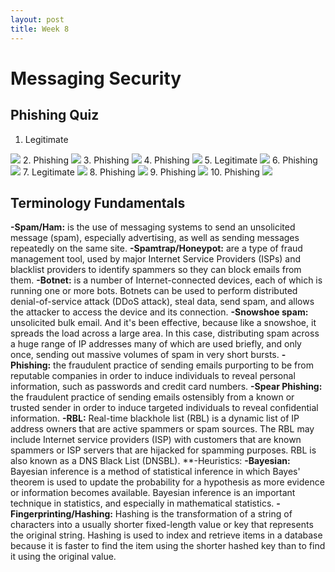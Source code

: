 ```yaml
---
layout: post
title: Week 8
---
```

# Messaging Security
## Phishing Quiz
1. Legitimate
<img src= "https://raw.githubusercontent.com/viscovin/viscovin.github.io/master/images/phishQ1.JPG">
2. Phishing 
<img src= "https://raw.githubusercontent.com/viscovin/viscovin.github.io/master/images/phishQ2.JPG">
3. Phishing
<img src= "https://raw.githubusercontent.com/viscovin/viscovin.github.io/master/images/phishQ3.JPG">
4. Phishing
<img src= "https://raw.githubusercontent.com/viscovin/viscovin.github.io/master/images/phishQ4.JPG">
5. Legitimate
<img src= "https://raw.githubusercontent.com/viscovin/viscovin.github.io/master/images/phishQ5.JPG">
6. Phishing
<img src= "https://raw.githubusercontent.com/viscovin/viscovin.github.io/master/images/phishQ6.JPG">
7. Legitimate
<img src= "https://raw.githubusercontent.com/viscovin/viscovin.github.io/master/images/phishQ7.JPG">
8. Phishing
<img src= "https://raw.githubusercontent.com/viscovin/viscovin.github.io/master/images/phishQ8.JPG">
9. Phishing
<img src= "https://raw.githubusercontent.com/viscovin/viscovin.github.io/master/images/phishQ9.JPG">
10. Phishing
<img src= "https://raw.githubusercontent.com/viscovin/viscovin.github.io/master/images/phishQ10.JPG">

## Terminology Fundamentals
**-Spam/Ham:** is the use of messaging systems to send an unsolicited message (spam), especially advertising, as well as sending messages repeatedly on the same site.
**-Spamtrap/Honeypot:** are a type of fraud management tool, used by major Internet Service Providers (ISPs) and blacklist providers to identify spammers so they can block emails from them. 
**-Botnet:** is a number of Internet-connected devices, each of which is running one or more bots. Botnets can be used to perform distributed denial-of-service attack (DDoS attack), steal data, send spam, and allows the attacker to access the device and its connection. 
**-Snowshoe spam:** unsolicited bulk email. And it's been effective, because like a snowshoe, it spreads the load across a large area. In this case, distributing spam across a huge range of IP addresses many of which are used briefly, and only once, sending out massive volumes of spam in very short bursts.
**-Phishing:** the fraudulent practice of sending emails purporting to be from reputable companies in order to induce individuals to reveal personal information, such as passwords and credit card numbers. 
**-Spear Phishing:** the fraudulent practice of sending emails ostensibly from a known or trusted sender in order to induce targeted individuals to reveal confidential information. 
**-RBL:** Real-time blackhole list (RBL) is a dynamic list of IP address owners that are active spammers or spam sources. The RBL may include Internet service providers (ISP) with customers that are known spammers or ISP servers that are hijacked for spamming purposes. RBL is also known as a DNS Black List (DNSBL).
**-Heuristics:
**-Bayesian:** Bayesian inference is a method of statistical inference in which Bayes' theorem is used to update the probability for a hypothesis as more evidence or information becomes available. Bayesian inference is an important technique in statistics, and especially in mathematical statistics.
**-Fingerprinting/Hashing:** Hashing is the transformation of a string of characters into a usually shorter fixed-length value or key that represents the original string. Hashing is used to index and retrieve items in a database because it is faster to find the item using the shorter hashed key than to find it using the original value.

